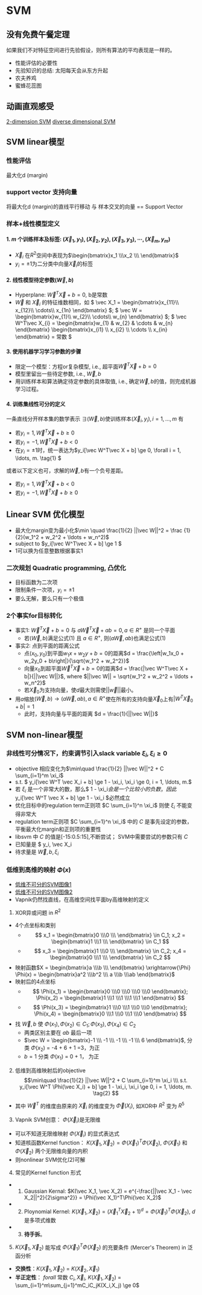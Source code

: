 # SVM

## 没有免费午餐定理
如果我们不对特征空间进行先验假设，则所有算法的平均表现是一样的。
- 性能评估的必要性
- 先验知识的总结: 太阳每天会从东方升起
- 农夫养鸡
- 蜜蜂花蕊图

## 动画直观感受
[2-dimension SVM](https://github.com/BeBraveBeCurious/ML_Datawhle/blob/master/gif/8.SVM.gif)
[diverse dimensional SVM](https://github.com/BeBraveBeCurious/ML_Datawhle/blob/master/gif/9.SVM.gif)

## SVM linear模型

### 性能评估
最大化d (margin)
### support vector 支持向量
将最大化d (margin)的直线平行移动 与 样本交叉的向量 == Support Vector

### 样本+线性模型定义
#### 1. $m$ 个训练样本及标签: $(\vec X_1, y_1), (\vec X_2, y_2), (\vec X_3, y_3), \cdots, (\vec X_m, y_m)$
- $\vec X_i$ 在$R^2$空间中表现为$\begin{bmatrix}x_1 \\\x_2 \\\ \end{bmatrix}$
- $y_i = \pm 1$为二分类中向量$\vec X_i$的标签
#### 2. 线性模型待定参数$(\vec W, b)$
- Hyperplane: $\vec W^T\vec X + b = 0$, b是常数
- $\vec W$ 和 $\vec X_i$ 的特征维数相同，如
$ \vec X_1 = \begin{bmatrix}x_{11}\\\ x_{12}\\\ \cdots\\\ x_{1n} \end{bmatrix} $; 
$ \vec W = \begin{bmatrix}w_{1}\\\ w_{2}\\\ \cdots\\\ w_{n} \end{bmatrix} $; 
$ \vec W^T\vec X_{i} = \begin{bmatrix}w_{1} & w_{2} & \cdots & w_{n} \end{bmatrix}  \begin{bmatrix}x_{i1} \\\ x_{i2} \\\ \cdots \\\ x_{in} \end{bmatrix} = 常数 $
#### 3. 使用机器学习学习参数的步骤
- 限定一个模型：方程or复杂模型, i.e., 超平面$\vec W^T\vec X + b = 0$
- 模型里留出一些待定参数, i.e., $\vec W, b$
- 用训练样本和算法确定待定参数的具体取值, i.e., 确定$\vec W, b$的值，则完成机器学习过程。
#### 4. 训练集线性可分的定义
一条直线分开样本集的数学表示
$\exists (\vec W, b)$使训练样本$(\vec X_i, y_i), i = 1, \ldots, m$ 有
- 若$y_i = 1, \vec W^T\vec X + b \ge 0$
- 若$y_i = -1, \vec W^T\vec X +b \lt 0$
- 在$y_i = \pm 1$时，统一表达为$y_i[\vec W^T\vec X + b] \ge 0, \forall i = 1, \ldots, m. \tag{1} $

或者以下定义也可，求解的$\vec W, b$有一个负号差距。
- 若$y_i = 1, \vec W^T\vec X + b \lt 0$
- 若$y_i = -1, \vec W^T\vec X +b \ge 0$


## Linear SVM 优化模型
- 最大化margin变为最小化$\min   \quad   \frac{1}{2} ||\vec W||^2 = \frac {1}{2}(w_1^2 + w_2^2 + \ldots + w_n^2)$
- subject to $y_i[\vec W^T\vec X + b] \ge 1 $
- 1可以换为任意整数根据事实1
### 二次规划 Quadratic programming, 凸优化
- 目标函数为二次项
- 限制条件一次项，$y_i = \pm 1$
- 要么无解，要么只有一个极值

### 2个事实for目标转化
- 事实1: $\vec W^T\vec X + b = 0$ 与 $a\vec W^T\vec X + ab = 0, a \in R^+$ 是同一个平面
  - 若$(\vec W, b)$满足公式(1) 且 $a \in R^+$, 则$(a\vec W, ab)$也满足公式(1)
- 事实2: 点到平面的距离公式
  - 点$(x_0, y_0)$到平面$w_1x + w_2y + b = 0$的距离$d = \frac{\left|w_1x_0 + w_2y_0 + b\right|}{\sqrt{w_1^2 + w_2^2}}$
  - 向量$x_0$到超平面$\vec W^T\vec X + b = 0$的距离$d = \frac{|\vec W^T\vec X + b|}{||\vec W||}$, where $||\vec W|| = \sqrt{w_1^2 + w_2^2 + \ldots + w_n^2}$
  - 若$\vec X_0$为支持向量，使$d$最大则需使$||\vec w||$最小。
- 用$a$缩放$(\vec W, b)\rightarrow(a\vec W, ab), a \in R^+$使在所有的支持向量$\vec X_0$上有$|W^T\vec X_0 + b| = 1$
  - 此时，支持向量与平面的距离 $d = \frac{1}{||\vec W||}$

  
## SVM non-linear模型
### 非线性可分情况下，约束调节引入slack variable $\xi_i, \xi_i \ge 0$ 
- objective 相应变化为$\min\quad \frac{1}{2} ||\vec W||^2 + C \sum_{i=1}^m \xi_i$
- s.t. $ y_i[\vec W^T \vec X_i + b] \ge 1 - \xi_i, \xi_i \ge 0, i = 1, \ldots, m.$
- 若 $\xi_i$ 是一个非常大的数，那么$ 1 - \xi_i$会是一个比较小的负数，因此$ y_i[\vec W^T \vec X + b] \ge 1 - \xi_i $必然成立
- 优化目标中的regulation term正则项 $C \sum_{i=1}^n \xi_i$ 则使 $\xi_i$ 不能变得非常大
- regulation term正则项 $C \sum_{i=1}^n \xi_i$ 中的 $C$ 是事先设定的参数，平衡最大化margin和正则项的重要性
- libsvm 中 $C$ 的值是[-15:0.5:15],不断尝试； SVM中需要尝试的参数只有 $C$ 
- 已知量是 $ y_i, \vec X_i
- 待求量是 $\vec W, b, \xi_i$

### 低维到高维的映射 $\Phi(x)$
- [低维不可分的SVM图像1](https://github.com/BeBraveBeCurious/ML_Datawhle/blob/master/images/SVM-%E9%9D%9E%E7%BA%BF%E6%80%A7%E6%A0%B7%E6%9C%AC%E5%8F%AF%E5%88%86%E5%9B%BE.png)
- [低维不可分的SVM图像2](https://github.com/BeBraveBeCurious/ML_Datawhle/blob/master/images/SVM%E6%9B%B2%E9%9D%A2%E6%8A%95%E5%BD%B1.PNG)
- Vapnik仍然找直线，在高维空间找平面by高维映射的定义
1. XOR异或问题 in $R^2$
- 4个点坐标和类别
  - $$ x_1 = \begin{bmatrix}0 \\\0 \\\ \end{bmatrix} \in C_1; x_2 = \begin{bmatrix}1 \\\1 \\\ \end{bmatrix} \in C_1 $$
  - $$ x_3 = \begin{bmatrix}1 \\\0 \\\ \end{bmatrix} \in C_2; x_4 = \begin{bmatrix}0 \\\1 \\\ \end{bmatrix} \in C_2 $$
- 映射函数$X = \begin{bmatrix}a \\\b \\\ \end{bmatrix} \xrightarrow{\Phi} \Phi(x) = \begin{bmatrix}a^2 \\\b^2 \\\ a \\\b \\\ab \end{bmatrix}$
- 映射后的4点坐标
  - $$ \Phi(x_1) = \begin{bmatrix}0 \\\0 \\\0 \\\0 \\\0 \end{bmatrix}; \Phi(x_2) = \begin{bmatrix}1 \\\1 \\\1 \\\1 \\\1 \end{bmatrix} $$
  - $$ \Phi(x_3) = \begin{bmatrix}1 \\\0 \\\1 \\\0 \\\0 \end{bmatrix}; \Phi(x_4) = \begin{bmatrix}0 \\\1 \\\0 \\\1 \\\0 \end{bmatrix} $$ 
- 找 $\vec W, b$ 使 $\Phi(x_1),\Phi(x_2) \in C_1; \Phi(x_3),\Phi(x_4) \in C_2$
  - 两类区别主要在 $ab$ 最后一项
  - $\vec W = \begin{bmatrix}-1 \\\ -1 \\\ -1 \\\ -1 \\\ 6 \end{bmatrix}$, 分类 $\Phi(x_2)$ = -4 + 6 + 1 =3，为正
  - $b = 1$ 分类 $\Phi(x_1)$ = 0 + 1， 为正
2. 低维到高维映射后的objective
$$\min\quad \frac{1}{2} ||\vec W||^2 + C \sum_{i=1}^m \xi_i \\\
s.t. y_i[\vec W^T \Phi(\vec X_i) + b] \ge 1 - \xi_i, \xi_i \ge 0, i = 1, \ldots, m. \tag{2} $$
- 其中 $\vec W^T$ 的维度由原来的 $\vec X_i$ 的维度变为 $\vec \Phi(X_i)$, 如XOR中 $R^2$ 变为 $R^5$
3. Vapnik SVM创意： $\Phi(\vec X_i)$是无限维
- 可以不知道无限维映射 $\Phi(\vec X_i)$ 的显式表达式
- 知道核函数Kernel function： $K(\vec X_1, \vec X_2) = \Phi(\vec X_1)^T\Phi(\vec X_2)$, $\Phi(\vec X_1)$ 和 $\Phi(\vec X_2)$ 两个无限维向量的内积
- 则nonlinear SVM优化(2)可解
4. 常见的Kernel function 形式
  - 1. Gaussian Kernal: $K(\vec X_1, \vec X_2) = e^{-\frac{||\vec X_1 - \vec X_2||^2}{2\sigma^2}} = \Phi(\vec X_1)^T\Phi(\vec X_2)$
  - 2. Ploynomial Kernel: $K(\vec X_1, \vec X_2) = (\vec X_1^T\vec X_2 + 1)^d = \Phi(\vec X_1)^T\Phi(\vec X_2)$, $d$ 是多项式维数
  - 3. **待手拆**。
5.  $K(\vec X_1, \vec X_2)$ 能写成 $\Phi(\vec X_1)^T\Phi(\vec X_2)$ 的充要条件 (Mercer's Theorem) in 泛函分析
  - **交换性**：$K(\vec X_1, \vec X_2)$ = $K(\vec X_2, \vec X_1)$
  - **半正定性**： $forall$ 常数 $C_i, \vec X_i$, $K(\vec X_1, \vec X_2)$ = \sum_{i=1}^m\sum_{j=1}^mC_iC_jK(X_i,X_j) \ge 0$
  
  
  
